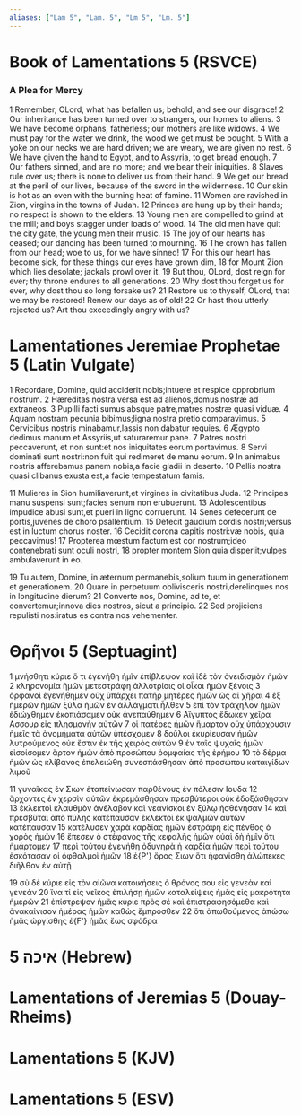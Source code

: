 ```yaml
---
aliases: ["Lam 5", "Lam. 5", "Lm 5", "Lm. 5"]
---
```



# Book of Lamentations 5 (RSVCE)

### A Plea for Mercy
1 Remember, OLord, what has befallen us; behold, and see our disgrace!
2 Our inheritance has been turned over to strangers, our homes to aliens.
3 We have become orphans, fatherless; our mothers are like widows.
4 We must pay for the water we drink, the wood we get must be bought.
5 With a yoke on our necks we are hard driven; we are weary, we are given no rest.
6 We have given the hand to Egypt, and to Assyria, to get bread enough.
7 Our fathers sinned, and are no more; and we bear their iniquities.
8 Slaves rule over us; there is none to deliver us from their hand.
9 We get our bread at the peril of our lives, because of the sword in the wilderness.
10 Our skin is hot as an oven with the burning heat of famine.
11 Women are ravished in Zion, virgins in the towns of Judah.
12 Princes are hung up by their hands; no respect is shown to the elders.
13 Young men are compelled to grind at the mill; and boys stagger under loads of wood.
14 The old men have quit the city gate, the young men their music.
15 The joy of our hearts has ceased; our dancing has been turned to mourning.
16 The crown has fallen from our head; woe to us, for we have sinned!
17 For this our heart has become sick, for these things our eyes have grown dim,
18 for Mount Zion which lies desolate; jackals prowl over it.
19 But thou, OLord, dost reign for ever; thy throne endures to all generations.
20 Why dost thou forget us for ever, why dost thou so long forsake us?
21 Restore us to thyself, OLord, that we may be restored! Renew our days as of old!
22 Or hast thou utterly rejected us? Art thou exceedingly angry with us?


# Lamentationes Jeremiae Prophetae 5 (Latin Vulgate)

1 Recordare, Domine, quid acciderit nobis;intuere et respice opprobrium nostrum.
2 Hæreditas nostra versa est ad alienos,domus nostræ ad extraneos.
3 Pupilli facti sumus absque patre,matres nostræ quasi viduæ.
4 Aquam nostram pecunia bibimus;ligna nostra pretio comparavimus.
5 Cervicibus nostris minabamur,lassis non dabatur requies.
6 Ægypto dedimus manum et Assyriis,ut saturaremur pane.
7 Patres nostri peccaverunt, et non sunt:et nos iniquitates eorum portavimus.
8 Servi dominati sunt nostri:non fuit qui redimeret de manu eorum.
9 In animabus nostris afferebamus panem nobis,a facie gladii in deserto.
10 Pellis nostra quasi clibanus exusta est,a facie tempestatum famis.

11 Mulieres in Sion humiliaverunt,et virgines in civitatibus Juda.
12 Principes manu suspensi sunt;facies senum non erubuerunt.
13 Adolescentibus impudice abusi sunt,et pueri in ligno corruerunt.
14 Senes defecerunt de portis,juvenes de choro psallentium.
15 Defecit gaudium cordis nostri;versus est in luctum chorus noster.
16 Cecidit corona capitis nostri:væ nobis, quia peccavimus!
17 Propterea mœstum factum est cor nostrum;ideo contenebrati sunt oculi nostri,
18 propter montem Sion quia disperiit;vulpes ambulaverunt in eo.

19 Tu autem, Domine, in æternum permanebis,solium tuum in generationem et generationem.
20 Quare in perpetuum oblivisceris nostri,derelinques nos in longitudine dierum?
21 Converte nos, Domine, ad te, et convertemur;innova dies nostros, sicut a principio.
22 Sed projiciens repulisti nos:iratus es contra nos vehementer.


# Θρῆνοι 5 (Septuagint)

1 μνήσθητι κύριε ὅ τι ἐγενήθη ἡμῖν ἐπίβλεψον καὶ ἰδὲ τὸν ὀνειδισμὸν ἡμῶν
2 κληρονομία ἡμῶν μετεστράφη ἀλλοτρίοις οἱ οἶκοι ἡμῶν ξένοις
3 ὀρφανοὶ ἐγενήθημεν οὐχ ὑπάρχει πατήρ μητέρες ἡμῶν ὡς αἱ χῆραι
4 ἐξ ἡμερῶν ἡμῶν ξύλα ἡμῶν ἐν ἀλλάγματι ἦλθεν
5 ἐπὶ τὸν τράχηλον ἡμῶν ἐδιώχθημεν ἐκοπιάσαμεν οὐκ ἀνεπαύθημεν
6 Αἴγυπτος ἔδωκεν χεῖρα Ασσουρ εἰς πλησμονὴν αὐτῶν
7 οἱ πατέρες ἡμῶν ἥμαρτον οὐχ ὑπάρχουσιν ἡμεῖς τὰ ἀνομήματα αὐτῶν ὑπέσχομεν
8 δοῦλοι ἐκυρίευσαν ἡμῶν λυτρούμενος οὐκ ἔστιν ἐκ τῆς χειρὸς αὐτῶν
9 ἐν ταῖς ψυχαῖς ἡμῶν εἰσοίσομεν ἄρτον ἡμῶν ἀπὸ προσώπου ῥομφαίας τῆς ἐρήμου
10 τὸ δέρμα ἡμῶν ὡς κλίβανος ἐπελειώθη συνεσπάσθησαν ἀπὸ προσώπου καταιγίδων λιμοῦ

11 γυναῖκας ἐν Σιων ἐταπείνωσαν παρθένους ἐν πόλεσιν Ιουδα
12 ἄρχοντες ἐν χερσὶν αὐτῶν ἐκρεμάσθησαν πρεσβύτεροι οὐκ ἐδοξάσθησαν
13 ἐκλεκτοὶ κλαυθμὸν ἀνέλαβον καὶ νεανίσκοι ἐν ξύλῳ ἠσθένησαν
14 καὶ πρεσβῦται ἀπὸ πύλης κατέπαυσαν ἐκλεκτοὶ ἐκ ψαλμῶν αὐτῶν κατέπαυσαν
15 κατέλυσεν χαρὰ καρδίας ἡμῶν ἐστράφη εἰς πένθος ὁ χορὸς ἡμῶν
16 ἔπεσεν ὁ στέφανος τῆς κεφαλῆς ἡμῶν οὐαὶ δὴ ἡμῖν ὅτι ἡμάρτομεν
17 περὶ τούτου ἐγενήθη ὀδυνηρὰ ἡ καρδία ἡμῶν περὶ τούτου ἐσκότασαν οἱ ὀφθαλμοὶ ἡμῶν
18 ἐ{P'} ὄρος Σιων ὅτι ἠφανίσθη ἀλώπεκες διῆλθον ἐν αὐτῇ

19 σὺ δέ κύριε εἰς τὸν αἰῶνα κατοικήσεις ὁ θρόνος σου εἰς γενεὰν καὶ γενεάν
20 ἵνα τί εἰς νεῖκος ἐπιλήσῃ ἡμῶν καταλείψεις ἡμᾶς εἰς μακρότητα ἡμερῶν
21 ἐπίστρεψον ἡμᾶς κύριε πρὸς σέ καὶ ἐπιστραφησόμεθα καὶ ἀνακαίνισον ἡμέρας ἡμῶν καθὼς ἔμπροσθεν
22 ὅτι ἀπωθούμενος ἀπώσω ἡμᾶς ὠργίσθης ἐ{F'} ἡμᾶς ἕως σφόδρα


# 5 איכה (Hebrew)


# Lamentations of Jeremias 5 (Douay-Rheims)


# Lamentations 5 (KJV)


# Lamentations 5 (ESV)

